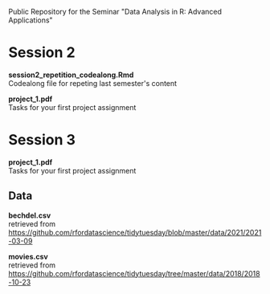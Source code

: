 Public Repository for the Seminar "Data Analysis  in R:  Advanced Applications"

# Session 2
**session2_repetition_codealong.Rmd**\
Codealong file for repeting last semester's content

**project_1.pdf**\
Tasks for your first project assignment

# Session 3
**project_1.pdf**\
Tasks for your first project assignment

## Data
**bechdel.csv**\
retrieved from
https://github.com/rfordatascience/tidytuesday/blob/master/data/2021/2021-03-09

**movies.csv**\
retrieved from
https://github.com/rfordatascience/tidytuesday/tree/master/data/2018/2018-10-23
